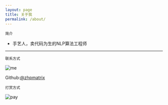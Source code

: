 ```yaml
---
layout: page
title: 关于我
permalink: /about/
---
```


    简介


- 手艺人，卖代码为生的NLP算法工程师
 
---


    联系方式

![me](https://ftp.bmp.ovh/imgs/2021/02/8e5c155fb874c0f4.jpeg)

Github:[@zhpmatrix](https://github.com/zhpmatrix/)
    
    打赏方式

![pay](https://ftp.bmp.ovh/imgs/2021/02/481e447cd8e12df5.png)
